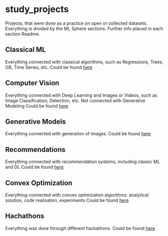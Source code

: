 # study_projects
Projects, that were done as a practice on open or collected datasets.
Everything is divided by the ML Sphere sections. Further info placed in each section Readme.

## Classical ML
Everything connected with classical algorithms, such as Regressions, Trees, GB, Time Series, etc.
Could be found [here](./Classic_ML)

## Computer Vision
Everything connected with Deep Learning and Images or Videos, such as Image Classification, Detection, etc. Not connected with Generative Modeling
Could be found [here](./CV/)

## Generative Models
Everything connected with generation of images.
Could be found [here](./generative_models/)

## Recommendations
Everything connected with recommendation systems, including classic ML and DL
Could be found [here](./Recommender_Systems/)

## Convex Optimization
Everything connected with convex optimization algorithms: analytical solution, code realisation, experiments
Could be found [here](./Convex_Opt/)

## Hachathons
Everything was done through different hackathons.
Could be found [here](./hachathons/)



